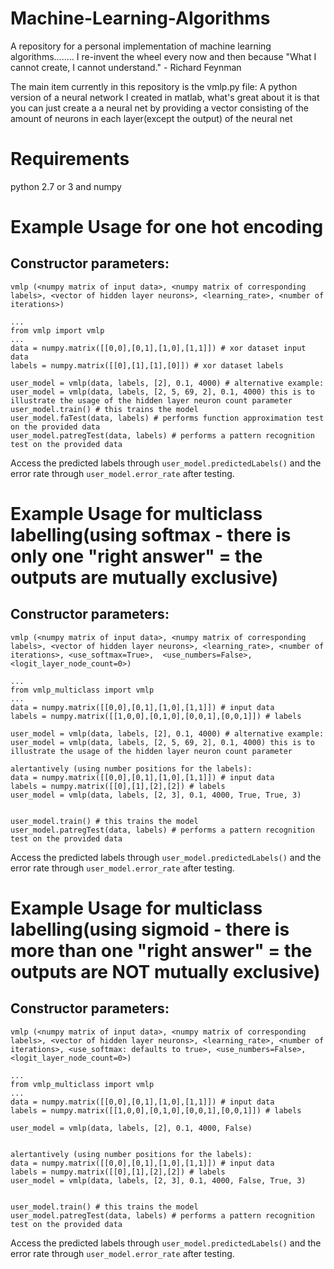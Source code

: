 # Machine-Learning-Algorithms
A repository for a personal implementation of machine learning algorithms........ I re-invent the wheel every now and then because "What I cannot create, I cannot understand." - Richard Feynman

The main item currently in this repository is the vmlp.py file: A python version of a neural network I created in matlab, what's great about it is that you can just create a a neural net by providing a vector consisting of the amount of neurons in each layer(except the output) of the neural net 

# Requirements 
python 2.7 or 3 and numpy 

# Example Usage for one hot encoding
## Constructor parameters: 
```vmlp (<numpy matrix of input data>, <numpy matrix of corresponding labels>, <vector of hidden layer neurons>, <learning_rate>, <number of iterations>)```

```
...
from vmlp import vmlp
...
data = numpy.matrix([[0,0],[0,1],[1,0],[1,1]]) # xor dataset input data
labels = numpy.matrix([[0],[1],[1],[0]]) # xor dataset labels

user_model = vmlp(data, labels, [2], 0.1, 4000) # alternative example: user_model = vmlp(data, labels, [2, 5, 69, 2], 0.1, 4000) this is to illustrate the usage of the hidden layer neuron count parameter
user_model.train() # this trains the model 
user_model.faTest(data, labels) # performs function approximation test on the provided data
user_model.patregTest(data, labels) # performs a pattern recognition test on the provided data
```
Access the predicted labels through ```user_model.predictedLabels()``` and the error rate through ```user_model.error_rate``` after testing.


# Example Usage for multiclass labelling(using softmax - there is only one "right answer" = the outputs are mutually exclusive)
## Constructor parameters: 
```vmlp (<numpy matrix of input data>, <numpy matrix of corresponding labels>, <vector of hidden layer neurons>, <learning_rate>, <number of iterations>, <use_softmax=True>,  <use_numbers=False>, <logit_layer_node_count=0>)```
```
...
from vmlp_multiclass import vmlp
...
data = numpy.matrix([[0,0],[0,1],[1,0],[1,1]]) # input data
labels = numpy.matrix([[1,0,0],[0,1,0],[0,0,1],[0,0,1]]) # labels

user_model = vmlp(data, labels, [2], 0.1, 4000) # alternative example: user_model = vmlp(data, labels, [2, 5, 69, 2], 0.1, 4000) this is to illustrate the usage of the hidden layer neuron count parameter

alertantively (using number positions for the labels): 
data = numpy.matrix([[0,0],[0,1],[1,0],[1,1]]) # input data
labels = numpy.matrix([[0],[1],[2],[2]) # labels
user_model = vmlp(data, labels, [2, 3], 0.1, 4000, True, True, 3) 


user_model.train() # this trains the model 
user_model.patregTest(data, labels) # performs a pattern recognition test on the provided data
```
Access the predicted labels through ```user_model.predictedLabels()``` and the error rate through ```user_model.error_rate``` after testing.




# Example Usage for multiclass labelling(using sigmoid - there is more than one "right answer" = the outputs are NOT mutually exclusive)
## Constructor parameters: 
```vmlp (<numpy matrix of input data>, <numpy matrix of corresponding labels>, <vector of hidden layer neurons>, <learning_rate>, <number of iterations>, <use_softmax: defaults to true>, <use_numbers=False>, <logit_layer_node_count=0>)```
```
...
from vmlp_multiclass import vmlp
...
data = numpy.matrix([[0,0],[0,1],[1,0],[1,1]]) # input data
labels = numpy.matrix([[1,0,0],[0,1,0],[0,0,1],[0,0,1]]) # labels

user_model = vmlp(data, labels, [2], 0.1, 4000, False) 


alertantively (using number positions for the labels): 
data = numpy.matrix([[0,0],[0,1],[1,0],[1,1]]) # input data
labels = numpy.matrix([[0],[1],[2],[2]) # labels
user_model = vmlp(data, labels, [2, 3], 0.1, 4000, False, True, 3) 


user_model.train() # this trains the model 
user_model.patregTest(data, labels) # performs a pattern recognition test on the provided data
```
Access the predicted labels through ```user_model.predictedLabels()``` and the error rate through ```user_model.error_rate``` after testing.
